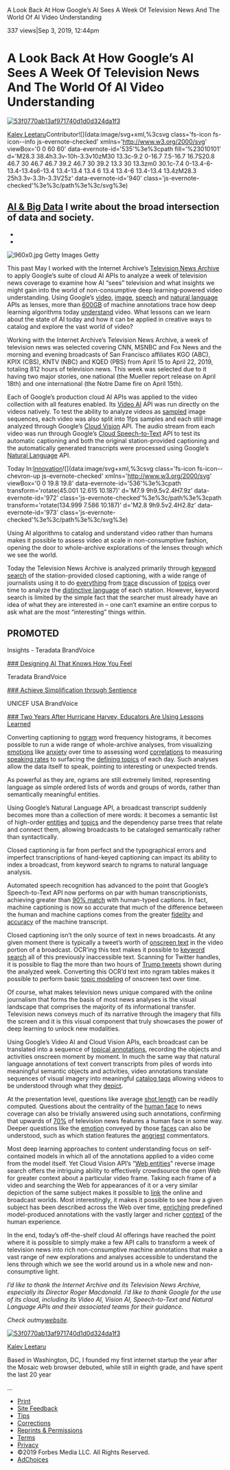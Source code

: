 A Look Back At How Google’s AI Sees A Week Of Television News And The World Of AI Video Understanding

337 views|Sep 3, 2019, 12:44pm

# A Look Back At How Google’s AI Sees A Week Of Television News And The World Of AI Video Understanding

[![53f0770ab13af971740d1d0d324da1f3](../_resources/aed8b3ef855951b14d5f80e652cabccb.png)](https://www.forbes.com/sites/kalevleetaru/)

[Kalev Leetaru](https://www.forbes.com/sites/kalevleetaru/)Contributor![](data:image/svg+xml,%3csvg class='fs-icon fs-icon--info js-evernote-checked' xmlns='http://www.w3.org/2000/svg' viewBox='0 0 60 60' data-evernote-id='535'%3e%3cpath fill='%23010101' d='M28.3 38.4h3.3v-10h-3.3v10zM30 13.3c-9.2 0-16.7 7.5-16.7 16.7S20.8 46.7 30 46.7 46.7 39.2 46.7 30 39.2 13.3 30 13.3zm0 30.1c-7.4 0-13.4-6-13.4-13.4s6-13.4 13.4-13.4 13.4 6 13.4 13.4-6 13.4-13.4 13.4zM28.3 25h3.3v-3.3h-3.3V25z' data-evernote-id='940' class='js-evernote-checked'%3e%3c/path%3e%3c/svg%3e)

[AI & Big Data](https://www.forbes.com/ai-big-data)
I write about the broad intersection of data and society.
-
-
-
![960x0.jpg](../_resources/44acc71e2b1f097a5c7060fd56704424.jpg)
Getty Images
Getty

This past May I worked with the Internet Archive’s [Television News Archive](https://archive.org/details/tv) to apply Google’s suite of cloud AI APIs to analyze a week of television news coverage to examine how AI “sees” television and what insights we might gain into the world of non-consumptive deep learning-powered video understanding. Using Google’s [video](https://cloud.google.com/video-intelligence/), [image](https://cloud.google.com/vision/), [speech](https://cloud.google.com/speech-to-text/) and [natural language](https://cloud.google.com/natural-language/) APIs as lenses, more than [600GB](https://blog.gdeltproject.org/ai-watching-television-news-deep-learning-meets-a-week-of-television/) of machine annotations trace how deep learning algorithms today [understand](https://www.forbes.com/sites/kalevleetaru/2019/05/21/what-does-ai-see-when-it-watches-a-week-of-television-news/) video. What lessons can we learn about the state of AI today and how it can be applied in creative ways to catalog and explore the vast world of video?

Working with the Internet Archive’s Television News Archive, a week of television news was selected covering CNN, MSNBC and Fox News and the morning and evening broadcasts of San Francisco affiliates KGO (ABC), KPIX (CBS), KNTV (NBC) and KQED (PBS) from April 15 to April 22, 2019, totaling 812 hours of television news. This week was selected due to it having two major stories, one national (the Mueller report release on April 18th) and one international (the Notre Dame fire on April 15th).

Each of Google’s production cloud AI APIs was applied to the video collection with all features enabled. Its [Video AI](https://cloud.google.com/video-intelligence/) API was run directly on the videos natively. To test the ability to analyze videos as [sampled](https://www.forbes.com/sites/kalevleetaru/2019/06/23/using-ai-to-analyze-video-as-imagery-the-impact-of-sampling-rate/) image sequences, each video was also split into 1fps samples and each still image analyzed through Google’s [Cloud Vision](https://cloud.google.com/vision/) API. The audio stream from each video was run through Google’s [Cloud Speech-to-Text](https://cloud.google.com/speech-to-text/) API to test its automatic captioning and both the original station-provided captioning and the automatically generated transcripts were processed using Google’s [Natural Language](https://cloud.google.com/natural-language/) API.

Today In:[Innovation](https://www.forbes.com/Innovation)![](data:image/svg+xml,%3csvg class='fs-icon fs-icon--chevron-up js-evernote-checked' xmlns='http://www.w3.org/2000/svg' viewBox='0 0 19.8 19.8' data-evernote-id='536'%3e%3cpath transform='rotate(45.001 12.615 10.187)' d='M7.9 9h9.5v2.4H7.9z' data-evernote-id='972' class='js-evernote-checked'%3e%3c/path%3e%3cpath transform='rotate(134.999 7.586 10.187)' d='M2.8 9h9.5v2.4H2.8z' data-evernote-id='973' class='js-evernote-checked'%3e%3c/path%3e%3c/svg%3e)

Using AI algorithms to catalog and understand video rather than humans makes it possible to assess video at scale in non-consumptive fashion, opening the door to whole-archive explorations of the lenses through which we see the world.

Today the Television News Archive is analyzed primarily through [keyword search](http://blog.archive.org/2018/02/23/tv-news-record-television-explorer-2-0-shooting-coverage-more/) of the station-provided closed captioning, with a wide range of journalists using it to do [everything](https://fivethirtyeight.com/features/biden-is-still-leading-cable-news-coverage/) from [trace](https://www.washingtonpost.com/politics/2019/04/19/actually-mueller-report-showed-that-russia-did-affect-vote/) discussion of [topics](https://www.vox.com/2019/1/7/18171945/fox-news-shutdown-border-trump-data) over time to analyze the [distinctive language](https://fivethirtyeight.com/features/how-cable-news-reacted-to-the-cohen-hearing/) of each station. However, keyword search is limited by the simple fact that the searcher must already have an idea of what they are interested in – one can’t examine an entire corpus to ask what are the most “interesting” things within.

## PROMOTED

Insights - Teradata BrandVoice

 [ ###  Designing AI That Knows How You Feel]()

Teradata BrandVoice

 [ ###  Achieve Simplification through Sentience]()

UNICEF USA BrandVoice

 [ ###  Two Years After Hurricane Harvey, Educators Are Using Lessons Learned]()

Converting captioning to [ngram](https://blog.gdeltproject.org/announcing-the-television-news-ngram-datasets-tv-ngram/) word frequency histograms, it becomes possible to run a wide range of whole-archive analyses, from visualizing [emotions](https://www.forbes.com/sites/kalevleetaru/2019/08/07/charting-the-emotions-of-television-news-a-look-at-a-decade-of-anxiety-in-the-news/) like [anxiety](https://www.forbes.com/sites/kalevleetaru/2019/08/07/charting-the-emotions-of-television-news-a-look-at-a-decade-of-anxiety-in-the-news/) over time to assessing word [correlations](https://www.forbes.com/sites/kalevleetaru/2019/07/22/using-television-news-ngrams-to-explore-linguistic-correlation/) to measuring [speaking rates](https://www.forbes.com/sites/kalevleetaru/2019/08/07/how-fast-do-people-speak-on-television-news/) to surfacing the [defining topics](https://www.forbes.com/sites/kalevleetaru/2019/08/25/uncovering-the-language-defining-each-day-a-decade-of-television-news-through-ngrams/) of each day. Such analyses allow the data itself to speak, pointing to interesting or unexpected trends.

As powerful as they are, ngrams are still extremely limited, representing language as simple ordered lists of words and groups of words, rather than semantically meaningful entities.

Using Google’s Natural Language API, a broadcast transcript suddenly becomes more than a collection of mere words: it becomes a semantic list of high-order [entities](https://www.forbes.com/sites/kalevleetaru/2019/06/08/using-googles-speech-recognition-and-natural-language-apis-to-thematically-analyze-television/) and [topics](https://www.forbes.com/sites/kalevleetaru/2019/06/08/using-googles-speech-recognition-and-natural-language-apis-to-thematically-analyze-television/) and the dependency parse trees that relate and connect them, allowing broadcasts to be cataloged semantically rather than syntactically.

Closed captioning is far from perfect and the typographical errors and imperfect transcriptions of hand-keyed captioning can impact its ability to index a broadcast, from keyword search to ngrams to natural language analysis.

Automated speech recognition has advanced to the point that Google’s Speech-to-Text API now performs on par with human transcriptionists, achieving greater than [90% match](https://www.forbes.com/sites/kalevleetaru/2019/06/09/comparing-googles-ai-speech-recognition-to-human-captioning-for-television-news/) with human-typed captions. In fact, machine captioning is now so accurate that much of the difference between the human and machine captions comes from the greater [fidelity](https://www.forbes.com/sites/kalevleetaru/2019/06/09/comparing-googles-ai-speech-recognition-to-human-captioning-for-television-news/) and [accuracy](https://www.forbes.com/sites/kalevleetaru/2019/06/09/comparing-googles-ai-speech-recognition-to-human-captioning-for-television-news/) of the machine transcript.

Closed captioning isn’t the only source of text in news broadcasts. At any given moment there is typically a tweet’s worth of [onscreen text](https://www.forbes.com/sites/kalevleetaru/2019/05/21/ai-watches-television-news-a-tweets-worth-of-onscreen-text-every-second/) in the video portion of a broadcast. OCR’ing this text makes it possible to [keyword search](https://www.forbes.com/sites/kalevleetaru/2019/06/09/googles-vision-ai-found-two-hours-of-trumps-tweets-in-a-week-of-television-news/) all of this previously inaccessible text. Scanning for Twitter handles, it is possible to flag the more than two hours of [Trump tweets](https://www.forbes.com/sites/kalevleetaru/2019/06/09/googles-vision-ai-found-two-hours-of-trumps-tweets-in-a-week-of-television-news/) shown during the analyzed week. Converting this OCR’d text into ngram tables makes it possible to perform basic [topic modeling](https://www.forbes.com/sites/kalevleetaru/2019/05/22/using-ai-to-tally-the-top-onscreen-television-topics-via-ocr-and-ngrams/) of onscreen text over time.

Of course, what makes television news unique compared with the online journalism that forms the basis of most news analyses is the visual landscape that comprises the majority of its informational transfer. Television news conveys much of its narrative through the imagery that fills the screen and it is this visual component that truly showcases the power of deep learning to unlock new modalities.

Using Google’s Video AI and Cloud Vision APIs, each broadcast can be translated into a sequence of [topical annotations](https://www.forbes.com/sites/kalevleetaru/2019/05/22/using-ai-to-tally-the-top-onscreen-television-topics-via-ocr-and-ngrams/), recording the objects and activities onscreen moment by moment. In much the same way that natural language annotations of text convert transcripts from piles of words into meaningful semantic objects and activities, video annotations translate sequences of visual imagery into meaningful [catalog tags](https://www.forbes.com/sites/kalevleetaru/2019/06/01/using-ai-to-catalog-the-visual-narratives-of-a-week-of-television-news/) allowing videos to be understood through what they [depict](https://www.forbes.com/sites/kalevleetaru/2019/06/01/using-ai-to-catalog-the-visual-narratives-of-a-week-of-television-news/).

At the presentation level, questions like average [shot length](https://www.forbes.com/sites/kalevleetaru/2019/06/03/using-googles-video-ai-to-estimate-the-average-shot-length-in-television-news/) can be readily computed. Questions about the centrality of the [human face](https://www.forbes.com/sites/kalevleetaru/2019/05/21/ai-watching-television-news-the-importance-of-the-human-face-to-television-journalism/) to news coverage can also be trivially answered using such annotations, confirming that upwards of [70%](https://www.forbes.com/sites/kalevleetaru/2019/05/21/ai-watching-television-news-the-importance-of-the-human-face-to-television-journalism/) of television news features a human face in some way. Deeper questions like the [emotion](https://www.forbes.com/sites/kalevleetaru/2019/05/22/using-deep-learning-to-measure-the-facial-emotion-of-television/) conveyed by those [faces](https://www.forbes.com/sites/kalevleetaru/2019/05/22/using-deep-learning-to-measure-the-facial-emotion-of-television/) can also be understood, such as which station features the [angriest](https://www.forbes.com/sites/kalevleetaru/2019/05/22/using-deep-learning-to-measure-the-facial-emotion-of-television/) commentators.

Most deep learning approaches to content understanding focus on self-contained models in which all of the annotations applied to a video come from the model itself. Yet Cloud Vision API’s “[Web entities](https://cloud.google.com/vision/docs/detecting-web)” reverse image search offers the intriguing ability to effectively crowdsource the open Web for greater context about a particular video frame. Taking each frame of a video and searching the Web for appearances of it or a very similar depiction of the same subject makes it possible to [link](https://www.forbes.com/sites/kalevleetaru/2019/06/02/using-google-vision-apis-reverse-image-search-to-find-television-news-images-on-the-web/) the online and broadcast worlds. Most interestingly, it makes it possible to see how a given subject has been described across the Web over time, [enriching](https://www.forbes.com/sites/kalevleetaru/2019/06/03/crowdsourcing-web-imagery-through-ai-to-understand-television-news/) predefined model-produced annotations with the vastly larger and richer [context](https://www.forbes.com/sites/kalevleetaru/2019/06/01/using-google-vision-ais-reverse-image-search-to-richly-catalog-television-news/) of the human experience.

In the end, today’s off-the-shelf cloud AI offerings have reached the point where it is possible to simply make a few API calls to transform a week of television news into rich non-consumptive machine annotations that make a vast range of new explorations and analyses accessible to understand the lens through which we see the world around us in a whole new and non-consumptive light.

*I’d like to thank the Internet Archive and its Television News Archive, especially its Director Roger Macdonald. I’d like to thank Google for the use of its cloud, including its Video AI, Vision AI, Speech-to-Text and Natural Language APIs and their associated teams for their guidance.*

*Check outmy[website](https://www.kalevleetaru.com/).*

[![53f0770ab13af971740d1d0d324da1f3](../_resources/aed8b3ef855951b14d5f80e652cabccb.png)](https://www.forbes.com/sites/kalevleetaru/)

[Kalev Leetaru](https://www.forbes.com/sites/kalevleetaru/)

Based in Washington, DC, I founded my first internet startup the year after the Mosaic web browser debuted, while still in eighth grade, and have spent the last 20 year

...

- [Print]()
- [Site Feedback](https://www.forbes.com/mailto:feedback@forbes.com)
- [Tips](https://www.forbes.com/tips/)
- [Corrections](https://www.forbes.com/mailto:corrections@forbes.com?subject=Report%20Correction%3A%20Kalev%20Leetaru&body=Reporting%20Correction%20for%3A%0A%0ATitle%3A%20A%20Look%20Back%20At%20How%20Google%E2%80%99s%20AI%20Sees%20A%20Week%20Of%20Television%20News%20And%20The%20World%20Of%20AI%20Video%20Understanding%0AAuthor%3A%20Kalev%20Leetaru%0AURL%3A%20https%3A%2F%2Fwww.forbes.com%2Fsites%2Fkalevleetaru%2F2019%2F09%2F03%2Fa-look-back-at-how-googles-ai-sees-a-week-of-television-news-and-the-world-of-ai-video-understanding%2F%0A%0A--%0A%0AYour%20Name%3A%0ACorrection%20Request%3A%0A%0A--%0A%0AThank%20you%20for%20reporting%20a%20correction.%20Forbes%20staff%20will%20review%20your%20concern%20shortly.)
- [Reprints & Permissions](https://www.parsintl.com/publication/forbes/)
- [Terms](https://www.forbes.com/terms/)
- [Privacy](https://www.forbes.com/fdc/privacy.html)
- ©2019 Forbes Media LLC. All Rights Reserved.
- [AdChoices](http://preferences-mgr.truste.com/?pid=forbes01)